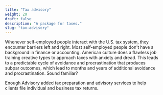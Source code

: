 ```yaml
---
title: "Tax advisory"
weight: 20
draft: false
description: "A package for taxes."
slug: "tax-advisory"
---
```


Whenever self-employed people interact with the U.S. tax system, they encounter barriers left and right. Most self-employed people don't have a background in finance or accounting. American culture does a flawless job training creative types to approach taxes with anxiety and dread. This leads to a predictable cycle of avoidance and procrastination that produces subpar outcomes, which lead to months and years of additional avoidance and procrastination. Sound familiar?

Enough Advisory added tax preparation and advisory services to help clients file individual and business tax returns. 